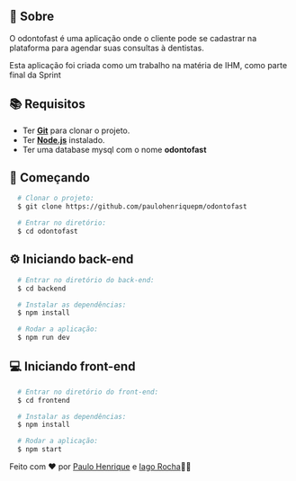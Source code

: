 ## :page_with_curl: Sobre
O odontofast é uma aplicação onde o cliente pode se cadastrar na plataforma para agendar suas consultas à dentistas.

Esta aplicação foi criada como um trabalho na matéria de IHM, como parte final da Sprint

## :books: Requisitos
- Ter [**Git**](https://git-scm.com/) para clonar o projeto.
- Ter [**Node.js**](https://nodejs.org/en/) instalado.
- Ter uma database mysql com o nome **odontofast**

## :rocket: Começando
``` bash
  # Clonar o projeto:
  $ git clone https://github.com/paulohenriquepm/odontofast

  # Entrar no diretório:
  $ cd odontofast
```

## :gear: Iniciando back-end
```bash
  # Entrar no diretório do back-end:
  $ cd backend

  # Instalar as dependências:
  $ npm install

  # Rodar a aplicação:
  $ npm run dev
```

## :computer: Iniciando front-end
```bash
  # Entrar no diretório do front-end:
  $ cd frontend

  # Instalar as dependências:
  $ npm install

  # Rodar a aplicação:
  $ npm start
```

Feito com ❤️ por [Paulo Henrique](https://github.com/paulohenriquepm) e [Iago Rocha](https://github.com/IagoR0cha)👋🏻 
